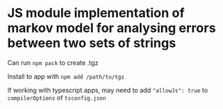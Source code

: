 # JS module implementation of markov model for analysing errors between two sets of strings

Can run `npm pack` to create .tgz

Install to app with `npm add /path/to/tgz`

If working with typescript apps, may need to add `"allowJs": true` to `compilerOptions` of `tsconfig.json`
